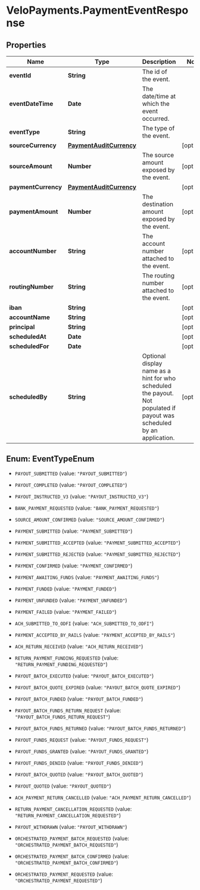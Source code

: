 # VeloPayments.PaymentEventResponse

## Properties

Name | Type | Description | Notes
------------ | ------------- | ------------- | -------------
**eventId** | **String** | The id of the event. | 
**eventDateTime** | **Date** | The date/time at which the event occurred. | 
**eventType** | **String** | The type of the event. | 
**sourceCurrency** | [**PaymentAuditCurrency**](PaymentAuditCurrency.md) |  | [optional] 
**sourceAmount** | **Number** | The source amount exposed by the event. | [optional] 
**paymentCurrency** | [**PaymentAuditCurrency**](PaymentAuditCurrency.md) |  | [optional] 
**paymentAmount** | **Number** | The destination amount exposed by the event. | [optional] 
**accountNumber** | **String** | The account number attached to the event. | [optional] 
**routingNumber** | **String** | The routing number attached to the event. | [optional] 
**iban** | **String** |  | [optional] 
**accountName** | **String** |  | [optional] 
**principal** | **String** |  | [optional] 
**scheduledAt** | **Date** |  | [optional] 
**scheduledFor** | **Date** |  | [optional] 
**scheduledBy** | **String** | Optional display name as a hint for who scheduled the payout. Not populated if payout was scheduled by an application. | [optional] 



## Enum: EventTypeEnum


* `PAYOUT_SUBMITTED` (value: `"PAYOUT_SUBMITTED"`)

* `PAYOUT_COMPLETED` (value: `"PAYOUT_COMPLETED"`)

* `PAYOUT_INSTRUCTED_V3` (value: `"PAYOUT_INSTRUCTED_V3"`)

* `BANK_PAYMENT_REQUESTED` (value: `"BANK_PAYMENT_REQUESTED"`)

* `SOURCE_AMOUNT_CONFIRMED` (value: `"SOURCE_AMOUNT_CONFIRMED"`)

* `PAYMENT_SUBMITTED` (value: `"PAYMENT_SUBMITTED"`)

* `PAYMENT_SUBMITTED_ACCEPTED` (value: `"PAYMENT_SUBMITTED_ACCEPTED"`)

* `PAYMENT_SUBMITTED_REJECTED` (value: `"PAYMENT_SUBMITTED_REJECTED"`)

* `PAYMENT_CONFIRMED` (value: `"PAYMENT_CONFIRMED"`)

* `PAYMENT_AWAITING_FUNDS` (value: `"PAYMENT_AWAITING_FUNDS"`)

* `PAYMENT_FUNDED` (value: `"PAYMENT_FUNDED"`)

* `PAYMENT_UNFUNDED` (value: `"PAYMENT_UNFUNDED"`)

* `PAYMENT_FAILED` (value: `"PAYMENT_FAILED"`)

* `ACH_SUBMITTED_TO_ODFI` (value: `"ACH_SUBMITTED_TO_ODFI"`)

* `PAYMENT_ACCEPTED_BY_RAILS` (value: `"PAYMENT_ACCEPTED_BY_RAILS"`)

* `ACH_RETURN_RECEIVED` (value: `"ACH_RETURN_RECEIVED"`)

* `RETURN_PAYMENT_FUNDING_REQUESTED` (value: `"RETURN_PAYMENT_FUNDING_REQUESTED"`)

* `PAYOUT_BATCH_EXECUTED` (value: `"PAYOUT_BATCH_EXECUTED"`)

* `PAYOUT_BATCH_QUOTE_EXPIRED` (value: `"PAYOUT_BATCH_QUOTE_EXPIRED"`)

* `PAYOUT_BATCH_FUNDED` (value: `"PAYOUT_BATCH_FUNDED"`)

* `PAYOUT_BATCH_FUNDS_RETURN_REQUEST` (value: `"PAYOUT_BATCH_FUNDS_RETURN_REQUEST"`)

* `PAYOUT_BATCH_FUNDS_RETURNED` (value: `"PAYOUT_BATCH_FUNDS_RETURNED"`)

* `PAYOUT_FUNDS_REQUEST` (value: `"PAYOUT_FUNDS_REQUEST"`)

* `PAYOUT_FUNDS_GRANTED` (value: `"PAYOUT_FUNDS_GRANTED"`)

* `PAYOUT_FUNDS_DENIED` (value: `"PAYOUT_FUNDS_DENIED"`)

* `PAYOUT_BATCH_QUOTED` (value: `"PAYOUT_BATCH_QUOTED"`)

* `PAYOUT_QUOTED` (value: `"PAYOUT_QUOTED"`)

* `ACH_PAYMENT_RETURN_CANCELLED` (value: `"ACH_PAYMENT_RETURN_CANCELLED"`)

* `RETURN_PAYMENT_CANCELLATION_REQUESTED` (value: `"RETURN_PAYMENT_CANCELLATION_REQUESTED"`)

* `PAYOUT_WITHDRAWN` (value: `"PAYOUT_WITHDRAWN"`)

* `ORCHESTRATED_PAYMENT_BATCH_REQUESTED` (value: `"ORCHESTRATED_PAYMENT_BATCH_REQUESTED"`)

* `ORCHESTRATED_PAYMENT_BATCH_CONFIRMED` (value: `"ORCHESTRATED_PAYMENT_BATCH_CONFIRMED"`)

* `ORCHESTRATED_PAYMENT_REQUESTED` (value: `"ORCHESTRATED_PAYMENT_REQUESTED"`)




